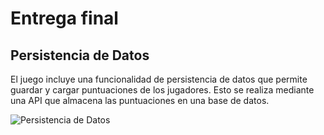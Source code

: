 # Entrega final
## Persistencia de Datos
El juego incluye una funcionalidad de persistencia de datos que permite guardar y cargar puntuaciones de los jugadores. Esto se realiza mediante una API que almacena las puntuaciones en una base de datos.

![Persistencia de Datos](DemostracionJackGame.gif)